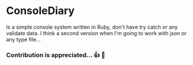 ConsoleDiary
========
Is a simple console system written in Ruby, don't have try catch or any validate data.
I think a second version when I'm going to work with json or any type file...

### Contribution is appreciated... :+1: :sparkling_heart:
